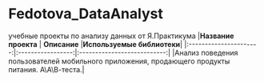 # Fedotova_DataAnalyst
учебные проекты по анализу данных от Я.Практикума
|**Название проекта**  | **Описание**     |**Используемые библиотеки**|
|:----------------------:|:-----------------:|:---------------------------:|
|Анализ поведения пользователей мобильного приложения, продающего продукты питания. А\А\В-теста.| 
